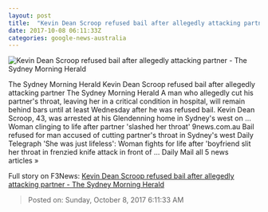 ```yaml
---
layout: post
title:  "Kevin Dean Scroop refused bail after allegedly attacking partner - The Sydney Morning Herald"
date: 2017-10-08 06:11:33Z
categories: google-news-australia
---
```


![Kevin Dean Scroop refused bail after allegedly attacking partner - The Sydney Morning Herald](http://www.smh.com.au/content/dam/images/g/y/w/n/1/e/image.related.articleLeadwide.620x349.gywkao.png/1507443016084.jpg)

The Sydney Morning Herald Kevin Dean Scroop refused bail after allegedly attacking partner The Sydney Morning Herald A man who allegedly cut his partner's throat, leaving her in a critical condition in hospital, will remain behind bars until at least Wednesday after he was refused bail. Kevin Dean Scroop, 43, was arrested at his Glendenning home in Sydney's west on ... Woman clinging to life after partner 'slashed her throat' 9news.com.au Bail refused for man accused of cutting partner's throat in Sydney's west Daily Telegraph 'She was just lifeless': Woman fights for life after 'boyfriend slit her throat in frenzied knife attack in front of ... Daily Mail all 5 news articles »


Full story on F3News: [Kevin Dean Scroop refused bail after allegedly attacking partner - The Sydney Morning Herald](http://www.f3nws.com/n/HESqWD)

> Posted on: Sunday, October 8, 2017 6:11:33 AM

